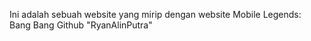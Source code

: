 Ini adalah sebuah website yang mirip dengan website Mobile Legends: Bang Bang
Github "RyanAlinPutra"
